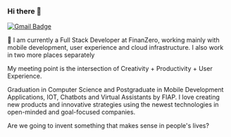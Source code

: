 ### Hi there 👋

[![Gmail Badge](https://img.shields.io/badge/-olverajunior2014@gmail.com-6633cc?style=flat-square&logo=Gmail&logoColor=white&link=mailto:olverajunior2014@gmail.com)](mailto:olverajunior2014@gmail.com)

🔭 I am currently a Full Stack Developer at FinanZero, working mainly with mobile development, user experience and cloud infrastructure. I also work in two more places separately

My meeting point is the intersection of Creativity + Productivity + User Experience.

Graduation in Computer Science and Postgraduate in Mobile Development Applications, IOT, Chatbots and Virtual Assistants by FIAP.
I love creating new products and innovative strategies using the newest technologies in open-minded and goal-focused companies.

Are we going to invent something that makes sense in people's lives?
